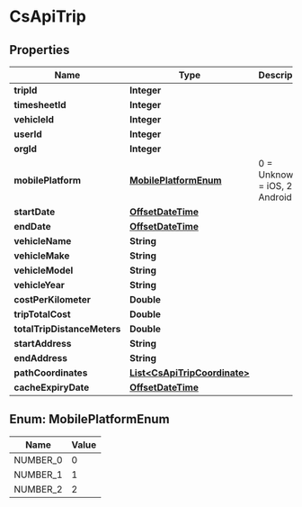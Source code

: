 
# CsApiTrip

## Properties
Name | Type | Description | Notes
------------ | ------------- | ------------- | -------------
**tripId** | **Integer** |  |  [optional]
**timesheetId** | **Integer** |  |  [optional]
**vehicleId** | **Integer** |  |  [optional]
**userId** | **Integer** |  |  [optional]
**orgId** | **Integer** |  |  [optional]
**mobilePlatform** | [**MobilePlatformEnum**](#MobilePlatformEnum) | 0 &#x3D; Unknown, 1 &#x3D; iOS, 2 &#x3D; Android |  [optional]
**startDate** | [**OffsetDateTime**](OffsetDateTime.md) |  |  [optional]
**endDate** | [**OffsetDateTime**](OffsetDateTime.md) |  |  [optional]
**vehicleName** | **String** |  |  [optional]
**vehicleMake** | **String** |  |  [optional]
**vehicleModel** | **String** |  |  [optional]
**vehicleYear** | **String** |  |  [optional]
**costPerKilometer** | **Double** |  |  [optional]
**tripTotalCost** | **Double** |  |  [optional]
**totalTripDistanceMeters** | **Double** |  |  [optional]
**startAddress** | **String** |  |  [optional]
**endAddress** | **String** |  |  [optional]
**pathCoordinates** | [**List&lt;CsApiTripCoordinate&gt;**](CsApiTripCoordinate.md) |  |  [optional]
**cacheExpiryDate** | [**OffsetDateTime**](OffsetDateTime.md) |  |  [optional]


<a name="MobilePlatformEnum"></a>
## Enum: MobilePlatformEnum
Name | Value
---- | -----
NUMBER_0 | 0
NUMBER_1 | 1
NUMBER_2 | 2



